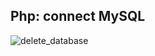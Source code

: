 ## Php: connect MySQL  
  
  
![delete_database](https://user-images.githubusercontent.com/74230665/152712276-faf9e623-c9e2-41da-8921-79b7b54f739e.gif)
